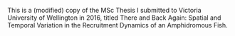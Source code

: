 This is a (modified) copy of the MSc Thesis I submitted to Victoria University of Wellington in 2016, titled There and Back Again: Spatial and Temporal Variation in the Recruitment Dynamics of an Amphidromous Fish.
